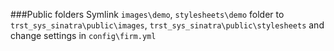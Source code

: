 ###Public folders
Symlink `images\demo`, `stylesheets\demo` folder to `trst_sys_sinatra\public\images`, `trst_sys_sinatra\public\stylesheets` and change settings in `config\firm.yml`
